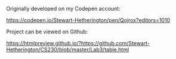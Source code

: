 Originally developed on my Codepen account:

https://codepen.io/Stewart-Hetherington/pen/Qojrox?editors=1010

Project can be viewed on Github:

https://htmlpreview.github.io/?https://github.com/Stewart-Hetherington/CS230/blob/master/Lab3/table.html

